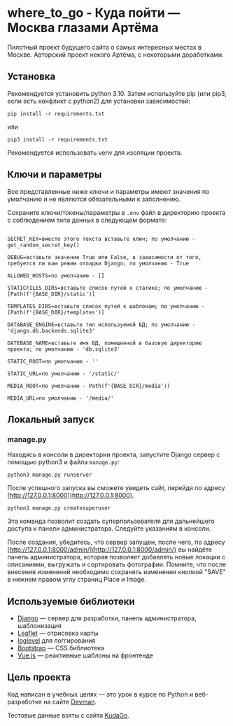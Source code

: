 # where_to_go - Куда пойти — Москва глазами Артёма

Пилотный проект будущего сайта о самых интересных местах в Москве. Авторский проект некого Артёма, с некоторыми доработками.


## Установка

Рекомендуется установить python 3.10.
Затем используйте pip (или pip3, если есть конфликт с python2) для установки зависимостей:

```
pip install -r requirements.txt
```

или

```
pip3 install -r requirements.txt
```

Рекомендуется использовать venv для изоляции проекта.


## Ключи и параметры

Все представленные ниже ключи и параметры имеют значения по умолчанию и не являются обязательными к заполнению.

Сохраните ключи/токены/параметры в `.env` файл в директорию проекта с соблюдением типа данных в следующем формате:

```

SECRET_KEY=вместо этого текста вставьте ключ; по умолчанию - get_random_secret_key()

DEBUG=вставьте значение True или False, в зависимости от того, требуется ли вам режим отладки Django; по умолчанию - True

ALLOWED_HOSTS=по умолчанию - []

STATICFILES_DIRS=вставьте список путей к статике; по умолчанию - [Path(f'{BASE_DIR}/static')]

TEMPLATES_DIRS=вставьте список путей к шаблонам; по умолчанию - [Path(f'{BASE_DIR}/templates')]

DATABASE_ENGINE=вставьте тип используемой БД; по умолчанию - 'django.db.backends.sqlite3'

DATEBASE_NAME=вставьте имя БД, помещенной в базовую директорию проекта; по умолчанию - 'db.sqlite3'

STATIC_ROOT=по умолчанию - ''

STATIC_URL=по умолчанию - '/static/'

MEDIA_ROOT=по умолчанию - Path(f'{BASE_DIR}/media'))

MEDIA_URL=по умолчанию - '/media/'

```

## Локальный запуск


### manage.py

Находясь в консоли в директории проекта, запустите Django сервер с помощью python3 и файла `manage.py`:

```
python3 manage.py runserver
```
После успешного запуска вы сможете увидеть сайт, перейдя по адресу [http://127.0.0.1:8000](http://127.0.0.1:8000).

```
python3 manage.py createsuperuser
```
Эта команда позволит создать суперпользователя для дальнейшего доступа к панели администратора. Следуйте указаниям в консоли.

После создания, убедитесь, что сервер запущен, после чего, по адресу [http://127.0.0.1:8000/admin/](http://127.0.0.1:8000/admin/) вы найдёте панель администратора, которая позволяет добавлять новые локации с описаниями, выгружать и сортировать фотографии. Помните, что после внесения изменений необходимо сохранять изменения кнопкой "SAVE" в нижнем правом углу страниц Place и Image.


## Используемые библиотеки

* [Django](https://www.djangoproject.com) — сервер для разработки, панель администратора, шаблонизация
* [Leaflet](https://leafletjs.com/) — отрисовка карты
* [loglevel](https://www.npmjs.com/package/loglevel) для логгирования
* [Bootstrap](https://getbootstrap.com/) — CSS библиотека
* [Vue.js](https://ru.vuejs.org/) — реактивные шаблоны на фронтенде

## Цель проекта

Код написан в учебных целях — это урок в курсе по Python и веб-разработке на сайте [Devman](https://dvmn.org).

Тестовые данные взяты с сайта [KudaGo](https://kudago.com).
